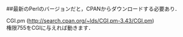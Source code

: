 ##最新のPerlのバージョンだと，CPANからダウンロードする必要あり．


CGI.pm (http://search.cpan.org/~lds/CGI.pm-3.43/CGI.pm)  
権限755をCGIに与えれば動きます．